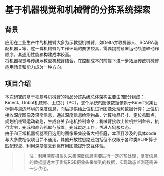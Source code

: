 # 基于机器视觉和机械臂的分拣系统探索
## 背景
应用在工业生产中的机械臂大多为示教型机械臂，如Delta并联机器人、SCARA装配机器人等。这一类机械臂对工作环境的要求较高，需要提前设置运动轨迹和动作顺序，其通用性能和构建成本较高。  
将机器视觉与传统示教型机械臂结合，在控制成本的前提下进一步拓展传统机械臂适用场景和能力成为一种方向。  
## 项目介绍
本次研究的基于视觉与机械臂的物品分拣系统总体架构主要由3部分组成：Kinect、Dobot机械臂、上位机（PC）。整个系统的图像数据依赖于Kinect采集目标物与周边环境的深度信息，而后提供给上位机进行图像处理和数据计算；上位机接收深度图像及深度信息，通过深度信息检测物品、计算物品尺寸、定位抓取点，规划机械臂运动轨迹，生成各关节电机控制命令；机械臂接收上位机控制命令，执行命令，完成物品的抓取与放置，完成既定工作，再进入伺服状态。  
由于和正常机器视觉项目选用的图像采集设备大相径庭，本项目涉及的具体code与大多数相似项目并不通用。其他开放性思路还包括但不仅限于各种类SURF算子匹配模型、利用深度信息剥离有用图像提升交互体验。
  
  
>>注：利用深度摄像头采集深度信息需要进行一定的预处理，深度信息的数据量远大于传统RGB摄像头采集到的数据，实现动态监测还需进一步优化。
